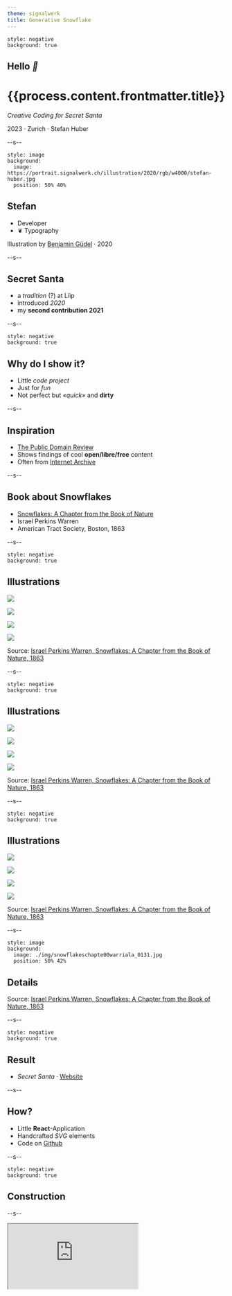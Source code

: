 ```yaml
---
theme: signalwerk
title: Generative Snowflake
---
```


```fm
style: negative
background: true
```

## Hello _👋_

# {{process.content.frontmatter.title}}

_Creative Coding for Secret Santa_

<footer>

2023 · Zurich · Stefan Huber

</footer>

--s--

```fm
style: image
background:
  image: https://portrait.signalwerk.ch/illustration/2020/rgb/w4000/stefan-huber.jpg
  position: 50% 40%
```

## Stefan

<div class="box box--w40p box--bottom box--white box--padding small">

- Developer
- ❦ Typography

</div>

<footer class="footer--right">

Illustration by [Benjamin Güdel](http://www.guedel.biz/) · 2020

</footer>

--s--

## Secret Santa

- a _tradition_ (?) at Liip
- introduced _2020_
- my **second contribution 2021**

--s--

```fm
style: negative
background: true
```

## Why do I show it?

- Little _code project_
- Just for _fun_
- Not perfect but _«quick»_ and **dirty**

--s--

## Inspiration

- [The Public Domain Review](https://publicdomainreview.org/)
- Shows findings of cool **open/libre/free** content
- Often from [Internet Archive](https://archive.org/)

--s--

## Book about Snowflakes

- [Snowflakes: A Chapter from the Book of Nature](https://publicdomainreview.org/collection/snowflakes-a-chapter-from-the-book-of-nature-1863)
- Israel Perkins Warren
- American Tract Society, Boston, 1863

<!--
## Content

- Explorations of snowflakes
- Theories about snowflakes
- Poetry and prose excerpts
- Includes illustrations
-->

--s--

```fm
style: negative
background: true
```

## Illustrations

<div class="grid img--w100p">
<div class="col3">

![](./img/snowflakeschapte00warriala_0019.jpg)

</div>
<div class="col3">

![](./img/snowflakeschapte00warriala_0029.jpg)

</div>
<div class="col3">

![](./img/snowflakeschapte00warriala_0037.jpg)

</div>
<div class="col3">

![](./img/snowflakeschapte00warriala_0047.jpg)

</div>
</div>

<footer>

Source: [Israel Perkins Warren, Snowflakes: A Chapter from the Book of Nature, 1863](https://archive.org/details/snowflakeschapte00warriala/)

</footer>

--s--

```fm
style: negative
background: true
```

## Illustrations

<div class="grid img--w100p">
<div class="col3">

![](./img/snowflakeschapte00warriala_0057.jpg)

</div>
<div class="col3">

![](./img/snowflakeschapte00warriala_0069.jpg)

</div>
<div class="col3">

![](./img/snowflakeschapte00warriala_0081.jpg)

</div>
<div class="col3">

![](./img/snowflakeschapte00warriala_0095.jpg)

</div>
</div>

<footer>

Source: [Israel Perkins Warren, Snowflakes: A Chapter from the Book of Nature, 1863](https://archive.org/details/snowflakeschapte00warriala/)

</footer>

--s--

```fm
style: negative
background: true
```

## Illustrations

<div class="grid img--w100p">
<div class="col3">

![](./img/snowflakeschapte00warriala_0107.jpg)

</div>
<div class="col3">

![](./img/snowflakeschapte00warriala_0121.jpg)

</div>
<div class="col3">

![](./img/snowflakeschapte00warriala_0131.jpg)

</div>
<div class="col3">

![](./img/snowflakeschapte00warriala_0145.jpg)

</div>
</div>

<footer>

Source: [Israel Perkins Warren, Snowflakes: A Chapter from the Book of Nature, 1863](https://archive.org/details/snowflakeschapte00warriala/)

</footer>

--s--

```fm
style: image
background:
  image: ./img/snowflakeschapte00warriala_0131.jpg
  position: 50% 42%
```

## Details

<footer class="footer--right">

Source: [Israel Perkins Warren, Snowflakes: A Chapter from the Book of Nature, 1863](https://archive.org/details/snowflakeschapte00warriala/)

</footer>

--s--

```fm
style: negative
background: true
```

## Result

- _Secret Santa_ · [Website](https://cizc9.csb.app/)
  <!-- - _Construction_ · [Website](https://snowflake.signalwerk.ch/) -->
  <!-- - _Code_ [Github](https://github.com/signalwerk/snowflake) -->

--s--

## How?

- Little **React**-Application
- Handcrafted _SVG_ elements
- Code on [Github](https://github.com/signalwerk/snowflake)

--s--

```fm
style: negative
background: true
```

## Construction

--s--

<div class="box--w100p" style="height: 100%;">
<iframe
  className="iframe--fill"
  src="https://snowflake.signalwerk.ch/">
</iframe>
</div>

<footer class="footer--right" style="text-align: right; font-size: 0.25em; opacity: .4; transform: rotate(90deg); transform-origin: bottom right;">

keypress with focus on canvas: n = new snowflake, d = debug view

</footer>

--s--

```fm
style: negative
background: true
```

## exit 0; thx

# Questions?
